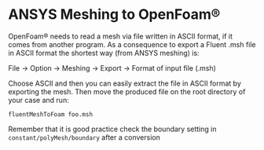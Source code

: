 # ANSYS Meshing to OpenFoam®

OpenFoam® needs to read a mesh via file written in ASCII format, if it comes from another
program. As a consequence to export a Fluent .msh file in ASCII format the shortest way
(from ANSYS meshing) is:

File → Option → Meshing → Export → Format of input file (.msh)

Choose ASCII and then you can easily extract the file in ASCII format by
exporting the mesh. Then move the produced file on the root directory of your case
and run:

```console
fluentMeshToFoam foo.msh
```

Remember that it is good practice check the boundary setting in
```constant/polyMesh/boundary``` after a conversion